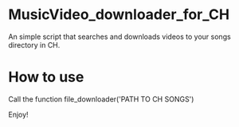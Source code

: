# MusicVideo_downloader_for_CH
  An simple script that searches and downloads videos to your songs directory in CH.

# How to use
  Call the function file_downloader('PATH TO CH SONGS')

Enjoy!
